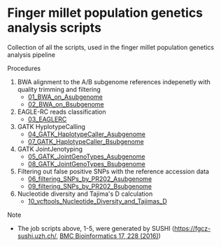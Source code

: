 # Finger millet population genetics analysis scripts
Collection of all the scripts, used in the finger millet population genetics analysis pipeline

Procedures
1. BWA alignment to the A/B subgenome references indepenetly with quality trimming and filtering
    - [01_BWA_on_Asubgenome](https://github.com/bitterce/finger_millet_popGen_Analysis/tree/main/SUSHI_job_scripts/01_BWA_on_Asubgenome)
    - [02_BWA_on_Bsubgenome](https://github.com/bitterce/finger_millet_popGen_Analysis/tree/main/SUSHI_job_scripts/02_BWA_on_Bsubgenome)
2. EAGLE-RC reads classification
    - [03_EAGLERC](https://github.com/bitterce/finger_millet_popGen_Analysis/tree/main/SUSHI_job_scripts/03_EAGLERC)
3. GATK HyplotypeCalling
    - [04_GATK_HaplotypeCaller_Asubgenome](https://github.com/bitterce/finger_millet_popGen_Analysis/tree/main/SUSHI_job_scripts/04_GATK_HaplotypeCaller_Asubgenome)
    - [07_GATK_HaplotypeCaller_Bsubgenome](https://github.com/bitterce/finger_millet_popGen_Analysis/tree/main/SUSHI_job_scripts/07_GATK_HaplotypeCaller_Bsubgenome)
4. GATK JointJenotyping
    - [05_GATK_JointGenoTypes_Asubgenome](https://github.com/bitterce/finger_millet_popGen_Analysis/tree/main/SUSHI_job_scripts/05_GATK_JointGenotTypes_Asubgenome)
    - [08_GATK_JointGenoTypes_Bsubgenome](https://github.com/bitterce/finger_millet_popGen_Analysis/tree/main/SUSHI_job_scripts/08_GATK_JointGenoType_Bsubgenome)
5. Filtering out false positive SNPs with the reference accession data
    - [06_filtering_SNPs_by_PR202_Asubgenome](https://github.com/bitterce/finger_millet_popGen_Analysis/tree/main/SUSHI_job_scripts/06_filtering_SNPs_by_PR202_Asubgenome)
    - [09_filtering_SNPs_by_PR202_Bsubgenome ](https://github.com/bitterce/finger_millet_popGen_Analysis/tree/main/SUSHI_job_scripts/09_filtering_SNPs_by_PR202_Bsubgenome)
6. Nucleotide diversity and Tajima's D calculation
    - [10_vcftools_Nucleotide_Diversity_and_Tajimas_D](https://github.com/bitterce/finger_millet_popGen_Analysis/tree/main/SUSHI_job_scripts/10_vcftools_Nucleotide_Diversity_and_Tajimas_D)

Note
- The job scripts above, 1-5, were generated by SUSHI (https://fgcz-sushi.uzh.ch/, [BMC Bioinformatics 17, 228 (2016)](https://doi.org/10.1186/s12859-016-1104-8))


